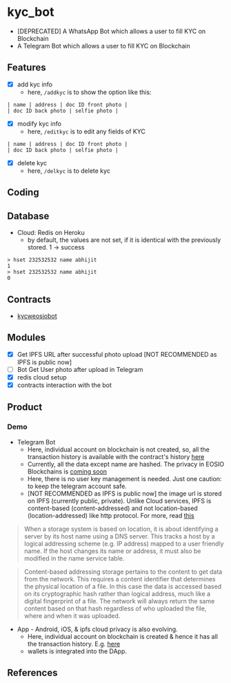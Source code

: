 # kyc_bot
* [DEPRECATED] A WhatsApp Bot which allows a user to fill KYC on Blockchain
* A Telegram Bot which allows a user to fill KYC on Blockchain

## Features
* [x] add kyc info
	- here, `/addkyc` is to show the option like this:
```
| name | address | doc ID front photo |
| doc ID back photo | selfie photo |
```
* [x] modify kyc info
	- here, `/editkyc` is to edit any fields of KYC
```
| name | address | doc ID front photo |
| doc ID back photo | selfie photo |
```
* [x] delete kyc
	- here, `/delkyc` is to delete kyc 

## Coding

## Database
* Cloud: Redis on Heroku
	- by default, the values are not set, if it is identical with the previously stored. 1 -> success
```
> hset 232532532 name abhijit
1
> hset 232532532 name abhijit
0
```

## Contracts
* [kycweosiobot](https://github.com/abhi3700/eosio_kyc_contracts)

## Modules
* [x] Get IPFS URL after successful photo upload [NOT RECOMMENDED as IPFS is public now]
* [ ] Bot Get User photo after upload in Telegram
* [x] redis cloud setup
* [x] contracts interaction with the bot

## Product
### Demo
* Telegram Bot
	- Here, individual account on blockchain is not created, so, all the transaction history is available with the contract's history [here](https://jungle3.bloks.io/account/kycteosiobot)
	- Currently, all the data except name are hashed. The privacy in EOSIO Blockchains is [coming soon](https://eos.io/news/blockchain-privacy/)
	- Here, there is no user key management is needed. Just one caution: to keep the telegram account safe.
	- [NOT RECOMMENDED as IPFS is public now] the image url is stored on IPFS (currently public, private). Unlike Cloud services, IPFS is content-based (content-addressed) and not location-based (location-addressed) like http protocol. For more, read [this](https://medium.com/0xcode/using-ipfs-for-distributed-file-storage-systems-61226e07a6f)

> When a storage system is based on location, it is about identifying a server by its host name using a DNS server. This tracks a host by a logical addressing scheme (e.g. IP address) mapped to a user friendly name. If the host changes its name or address, it must also be modified in the name service table.

> Content-based addressing storage pertains to the content to get data from the network. This requires a content identifier that determines the physical location of a file. In this case the data is accessed based on its cryptographic hash rather than logical address, much like a digital fingerprint of a file. The network will always return the same content based on that hash regardless of who uploaded the file, where and when it was uploaded.

* App - Android, iOS, & ipfs cloud privacy is also evolving.
	- Here, individual account on blockchain is created & hence it has all the transaction history. E.g. [here](https://jungle3.bloks.io/account/kycusr111111)
	- wallets is integrated into the DApp.

## References
